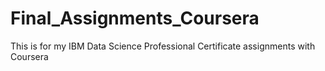 # Final_Assignments_Coursera
This is for my IBM Data Science Professional Certificate assignments with Coursera
